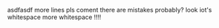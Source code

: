 asdfasdf
more lines
pls coment
there are mistakes
probably?
    look iot's whitespace
    more whitespace
!!!!
